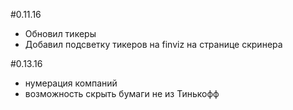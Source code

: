 #0.11.16
- Обновил тикеры
- Добавил подсветку тикеров на finviz на странице скринера

#0.13.16
- нумерация компаний
- возможность скрыть бумаги не из Тинькофф